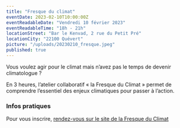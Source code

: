```yaml
---
title: "Fresque du climat"
eventDate: 2023-02-10T10:00:00Z
eventReadableDate: "Vendredi 10 février 2023"
eventReadableTime: "18h - 21h"
locationStreet: "Bar le Kenvad, 2 rue du Petit Pré"
locationCity: "22100 Quévert"
picture: "/uploads/20230210_fresque.jpeg"
published: true
---
```


Vous voulez agir pour le climat mais n’avez pas le temps de devenir climatologue ?

En 3 heures, l’atelier collaboratif « la Fresque du Climat » permet de comprendre l’essentiel des enjeux climatiques pour passer à l’action.


<!--more-->

### Infos pratiques

Pour vous inscrire, [rendez-vous sur le site de la Fresque du Climat](https://association.climatefresk.org/training_sessions/491e7bb1-f4bc-4238-ab4d-cb32c8c5010b/show_public?language=fr&tenant_token=36bd2274d3982262c0021755)

